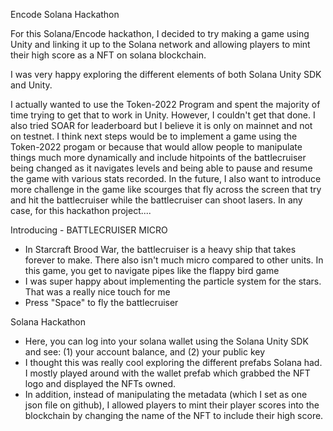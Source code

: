 Encode Solana Hackathon

For this Solana/Encode hackathon, I decided to try making a game using Unity and linking it up to the Solana network and allowing players to mint their high score as a NFT on solana blockchain.

I was very happy exploring the different elements of both Solana Unity SDK and Unity. 

I actually wanted to use the Token-2022 Program and spent the majority of time trying to get that to work in Unity. However, I couldn't get that done. I also tried SOAR for leaderboard but I believe it is only on mainnet and not on testnet. I think next steps would be to implement a game using the Token-2022 progam or because that would allow people to manipulate things much more dynamically and include hitpoints of the battlecruiser being changed as it navigates levels and being able to pause and resume the game with various stats recorded. In the future, I also want to introduce more challenge in the game like scourges that fly across the screen that try and hit the battlecruiser while the battlecruiser can shoot lasers. In any case, for this hackathon project....

Introducing - BATTLECRUISER MICRO

- In Starcraft Brood War, the battlecruiser is a heavy ship that takes forever to make. There also isn't much micro compared to other units. In this game, you get to navigate pipes like the flappy bird game
- I was super happy about implementing the particle system for the stars. That was a really nice touch for me
- Press "Space" to fly the battlecruiser

Solana Hackathon

- Here, you can log into your solana wallet using the Solana Unity SDK and see: (1) your account balance, and (2) your public key
- I thought this was really cool exploring the different prefabs Solana had. I mostly played around with the wallet prefab which grabbed the NFT logo and displayed the NFTs owned.
- In addition, instead of manipulating the metadata (which I set as one json file on github), I allowed players to mint their player scores into the blockchain by changing the name of the NFT to include their high score.

